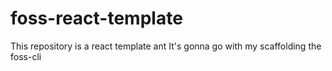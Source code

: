# foss-react-template
This repository is a react template ant It's gonna go with my scaffolding the foss-cli
